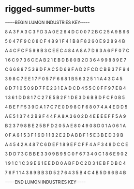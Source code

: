 # rigged-summer-butts

-----BEGIN LUMON INDUSTRIES KEY-----

8 A 3 F A 3 C 3 F D 3 A 0 E 2 6 4 D C 0 0 7 2 B C 2 5 A 9 B 6 6

5 0 4 7 F 9 C 0 8 C F 4 8 9 1 F 4 1 B 8 F 8 2 6 0 E 9 2 8 9 4 B

A 4 C F C F 5 9 8 B 3 C E E C 4 8 4 A 8 A 7 D 9 3 A 6 F F 0 7 C

1 6 C 9 7 3 6 C E A B 2 1 E B D B 8 0 B 2 D 3 6 4 9 9 8 8 9 E 7

C 6 6 8 8 7 5 3 9 D F A C 5 D 6 9 F A D 2 F C D C B B 3 7 F 9 4

3 9 8 C 7 E E 1 7 F 0 5 7 F 6 6 8 1 B 5 6 3 2 5 1 1 A 4 3 C 4 5

8 D 7 1 0 5 0 9 D 7 F E 2 3 1 E A D C D 4 5 5 C 0 F F 9 7 E B 4

1 3 6 1 D D 8 1 7 C 2 7 E 5 B 2 F 1 D E 3 D 6 B B D F C F 0 B 5

4 B E F F 5 3 9 D A 1 7 C 7 E 0 D 9 8 C F 6 8 0 7 4 A 4 E D D 5

A E 5 1 3 7 4 2 B 9 F 4 4 F A 8 A 3 6 0 2 D 4 E E E E F F 5 A 9

B 2 3 7 9 8 B E 2 5 B F D 2 0 5 A E 8 0 4 9 0 8 D 0 1 A 0 6 1 A

0 F A 6 1 5 3 F 1 6 D 1 1 B 2 E 2 D A B B F 1 5 E 3 B E D 3 9 B

A 4 5 4 2 A 4 8 7 C 6 D E F 1 8 9 E F C F F 4 A F 3 4 8 D C C E

3 D D 7 3 C B B E 3 3 0 9 B 9 5 C 0 F 6 7 3 4 0 C 1 8 6 E 9 0 2

1 9 1 C 1 C 3 9 E 6 1 E E D D 0 A B F D C 2 D 3 1 E B F D B C 4

7 6 F 1 1 4 3 8 9 B B 3 D 5 2 7 6 4 3 5 B 4 C 4 B 5 D 6 6 B 4 B

-----END LUMON INDUSTRIES KEY-----

